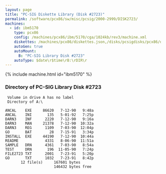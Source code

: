 ```yaml
---
layout: page
title: "PC-SIG Diskette Library (Disk #2723)"
permalink: /software/pcx86/sw/misc/pcsig/2000-2999/DISK2723/
machines:
  - id: ibm5170
    type: pcx86
    config: /machines/pcx86/ibm/5170/cga/1024kb/rev3/machine.xml
    diskettes: /machines/pcx86/diskettes.json,/disks/pcsigdisks/pcx86/diskettes.json
    autoGen: true
    autoMount:
      B: "PC-SIG Library Disk #2723"
    autoType: $date\r$time\rB:\rDIR\r
---
```


{% include machine.html id="ibm5170" %}

### Directory of PC-SIG Library Disk #2723

     Volume in drive A has no label
     Directory of A:\

    ANCAL    EXE     86620   7-12-90   9:48a
    ANCAL    INI       135   5-01-92   7:25p
    DARN3    INF      2220   7-12-90   9:16a
    DARN3    MAN     21378   7-12-90  10:32a
    DARN3    REG      1109   7-03-90  12:04p
    GO       BAT        28   7-15-91   3:34p
    INSTALL  EXE     44190   7-12-90  10:44a
    README            4331   8-06-90  11:51a
    SAMPLE   DRN      4361   7-03-90   8:54a
    TEST     DRN       196  11-05-90   7:24p
    FILE2723 TXT      2001   7-23-91   5:20p
    GO       TXT      1032   7-23-91   8:42p
           12 file(s)     167601 bytes
                          146432 bytes free
